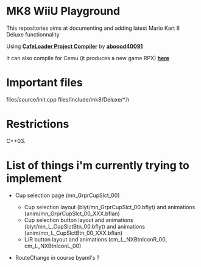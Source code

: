 # MK8 WiiU Playground

This repositories aims at documenting and adding latest Mario Kart 8 Deluxe functionnality

Using [**CafeLoader Project Compiler**](https://github.com/aboood40091/CafeLoader-Project-Compiler) by [**aboood40091**](https://github.com/aboood40091/CafeLoader-Project-Compiler)

It can also compile for Cemu (it produces a new game RPX) [**here**](https://github.com/aboood40091/CafeLoader-Project-Compiler/tree/cemu)

# Important files

files/source/init.cpp
files/include/mk8/Deluxe/*.h

# Restrictions

C++03.

# List of things i'm currently trying to implement

- Cup selection page (mn_GrprCupSlct_00)
    - Cup selection layout (blyt/mn_GrprCupSlct_00.bflyt) and animations (anim/mn_GrprCupSlct_00_XXX.bflan)
    - Cup selection button layout and animations (blyt/mn_L_CupSlctBtn_00.bflyt) and animations (anim/mn_L_CupSlctBtn_00_XXX.bflan)
    - L/R button layout and animations (cm_L_NXBtnIconR_00, cm_L_NXBtnIconL_00)

- RouteChange in course byaml's ?